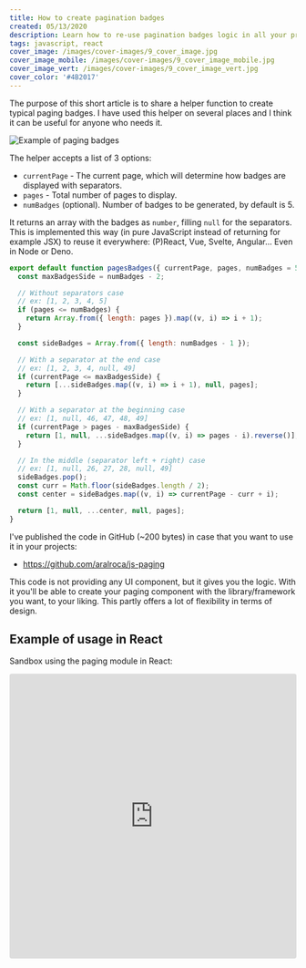 ```yaml
---
title: How to create pagination badges
created: 05/13/2020
description: Learn how to re-use pagination badges logic in all your projects.
tags: javascript, react
cover_image: /images/cover-images/9_cover_image.jpg
cover_image_mobile: /images/cover-images/9_cover_image_mobile.jpg
cover_image_vert: /images/cover-images/9_cover_image_vert.jpg
cover_color: '#4B2017'
---
```


The purpose of this short article is to share a helper function to create typical paging badges. I have used this helper on several places and I think it can be useful for anyone who needs it.

<img src="/images/blog-images/39.gif" alt="Example of paging badges" class="center" />


The helper accepts a list of 3 options:

* `currentPage` - The current page, which will determine how badges are displayed with separators.
* `pages` - Total number of pages to display.
* `numBadges` (optional). Number of badges to be generated, by default is 5.

It returns an array with the badges as `number`, filling `null` for the separators. This is implemented this way (in pure JavaScript instead of returning for example JSX) to reuse it everywhere: (P)React, Vue, Svelte, Angular... Even in Node or Deno.

```js
export default function pagesBadges({ currentPage, pages, numBadges = 5 }) {
  const maxBadgesSide = numBadges - 2;

  // Without separators case
  // ex: [1, 2, 3, 4, 5]
  if (pages <= numBadges) {
    return Array.from({ length: pages }).map((v, i) => i + 1);
  }

  const sideBadges = Array.from({ length: numBadges - 1 });

  // With a separator at the end case
  // ex: [1, 2, 3, 4, null, 49]
  if (currentPage <= maxBadgesSide) {
    return [...sideBadges.map((v, i) => i + 1), null, pages];
  }

  // With a separator at the beginning case
  // ex: [1, null, 46, 47, 48, 49]
  if (currentPage > pages - maxBadgesSide) {
    return [1, null, ...sideBadges.map((v, i) => pages - i).reverse()];
  }

  // In the middle (separator left + right) case
  // ex: [1, null, 26, 27, 28, null, 49]
  sideBadges.pop();
  const curr = Math.floor(sideBadges.length / 2);
  const center = sideBadges.map((v, i) => currentPage - curr + i);

  return [1, null, ...center, null, pages];
}
```

I've published the code in GitHub (~200 bytes) in case that you want to use it in your projects:

* https://github.com/aralroca/js-paging

This code is not providing any UI component, but it gives you the logic. With it you'll be able to create your paging component with the library/framework you want, to your liking. This partly offers a lot of flexibility in terms of design.

## Example of usage in React

Sandbox using the paging module in React:

<iframe
  src="https://codesandbox.io/embed/js-paging-j4hvd?fontsize=14&hidenavigation=1&theme=dark"
  style="width:100%; height:500px; border:0; border-radius: 4px; overflow:hidden;"
  title="js-paging"
  allow="accelerometer; ambient-light-sensor; camera; encrypted-media; geolocation; gyroscope; hid; microphone; midi; payment; usb; vr"
  sandbox="allow-forms allow-modals allow-popups allow-presentation allow-same-origin allow-scripts"
></iframe>
